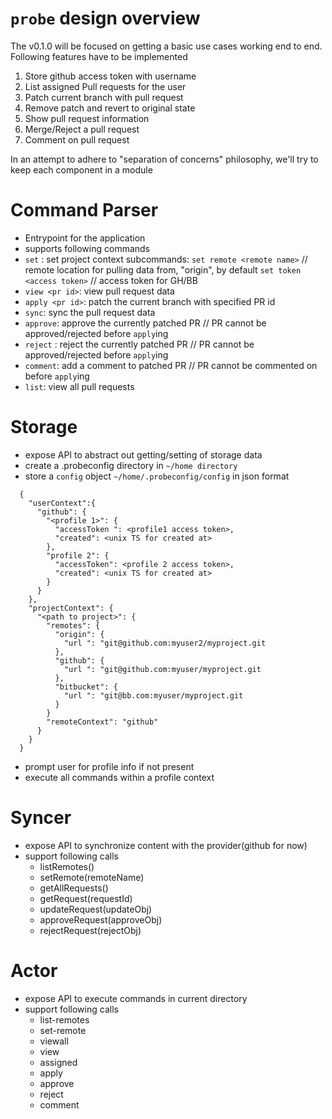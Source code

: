 # `probe` design overview

The v0.1.0 will be focused on getting a basic use cases working end to end.
Following features have to be implemented
1. Store github access token with username
2. List assigned Pull requests for the user
3. Patch current branch with pull request
4. Remove patch and revert to original state
5. Show pull request information
6. Merge/Reject a pull request
7. Comment on pull request

In an attempt to adhere to "separation of concerns" philosophy, we'll try to
keep each component in a module

Command Parser  
==
- Entrypoint for the application
- supports following commands
- `set` : set project context
  subcommands:
    `set remote <remote name>` // remote location for pulling data from, "origin", by default
    `set token <access token>` // access token for GH/BB
- `view <pr id>`: view pull request data
- `apply <pr id>`: patch the current branch with specified PR id
- `sync`: sync the pull request data
- `approve`: approve the currently patched PR // PR cannot be approved/rejected before `apply`ing
- `reject` : reject the currently patched PR  // PR cannot be approved/rejected before `apply`ing
- `comment`: add a comment to patched PR      // PR cannot be commented on before `apply`ing
- `list`: view all pull requests

Storage  
==
- expose API to abstract out getting/setting of storage data
- create a .probeconfig directory in `~/home directory`
- store a `config` object `~/home/.probeconfig/config` in json format
```
  {
    "userContext":{
      "github": {
        "<profile 1>": {
          "accessToken ": <profile1 access token>,
          "created": <unix TS for created at>
        },
        "profile 2": {
          "accessToken": <profile 2 access token>,
          "created": <unix TS for created at>
        }
      }
    },
    "projectContext": {
      "<path to project>": {
        "remotes": {
          "origin": {
            "url ": "git@github.com:myuser2/myproject.git
          },
          "github": {
            "url ": "git@github.com:myuser/myproject.git
          },
          "bitbucket": {
            "url ": "git@bb.com:myuser/myproject.git
          }
        }
        "remoteContext": "github"
      }
    }
  }
```
- prompt user for profile info if not present
- execute all commands within a profile context

Syncer
==
- expose API to synchronize content with the provider(github for now)
- support following calls
  - listRemotes()
  - setRemote(remoteName)
  - getAllRequests()
  - getRequest(requestId)
  - updateRequest(updateObj)
  - approveRequest(approveObj)
  - rejectRequest(rejectObj)

Actor
==
- expose API to execute commands in current directory
- support following calls
  - list-remotes
  - set-remote
  - viewall
  - view <id>
  - assigned
  - apply <id>
  - approve
  - reject
  - comment
